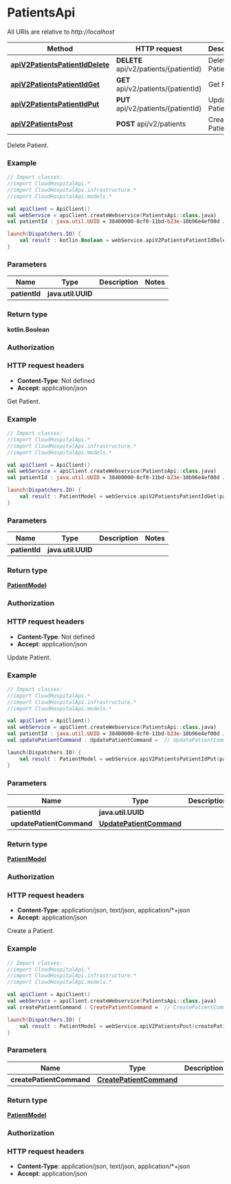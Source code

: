 # PatientsApi

All URIs are relative to *http://localhost*

Method | HTTP request | Description
------------- | ------------- | -------------
[**apiV2PatientsPatientIdDelete**](PatientsApi.md#apiV2PatientsPatientIdDelete) | **DELETE** api/v2/patients/{patientId} | Delete Patient.
[**apiV2PatientsPatientIdGet**](PatientsApi.md#apiV2PatientsPatientIdGet) | **GET** api/v2/patients/{patientId} | Get Patient.
[**apiV2PatientsPatientIdPut**](PatientsApi.md#apiV2PatientsPatientIdPut) | **PUT** api/v2/patients/{patientId} | Update Patient.
[**apiV2PatientsPost**](PatientsApi.md#apiV2PatientsPost) | **POST** api/v2/patients | Create a Patient.



Delete Patient.

### Example
```kotlin
// Import classes:
//import CloudHospitalApi.*
//import CloudHospitalApi.infrastructure.*
//import CloudHospitalApi.models.*

val apiClient = ApiClient()
val webService = apiClient.createWebservice(PatientsApi::class.java)
val patientId : java.util.UUID = 38400000-8cf0-11bd-b23e-10b96e4ef00d // java.util.UUID | 

launch(Dispatchers.IO) {
    val result : kotlin.Boolean = webService.apiV2PatientsPatientIdDelete(patientId)
}
```

### Parameters

Name | Type | Description  | Notes
------------- | ------------- | ------------- | -------------
 **patientId** | **java.util.UUID**|  |

### Return type

**kotlin.Boolean**

### Authorization



### HTTP request headers

 - **Content-Type**: Not defined
 - **Accept**: application/json


Get Patient.

### Example
```kotlin
// Import classes:
//import CloudHospitalApi.*
//import CloudHospitalApi.infrastructure.*
//import CloudHospitalApi.models.*

val apiClient = ApiClient()
val webService = apiClient.createWebservice(PatientsApi::class.java)
val patientId : java.util.UUID = 38400000-8cf0-11bd-b23e-10b96e4ef00d // java.util.UUID | 

launch(Dispatchers.IO) {
    val result : PatientModel = webService.apiV2PatientsPatientIdGet(patientId)
}
```

### Parameters

Name | Type | Description  | Notes
------------- | ------------- | ------------- | -------------
 **patientId** | **java.util.UUID**|  |

### Return type

[**PatientModel**](PatientModel.md)

### Authorization



### HTTP request headers

 - **Content-Type**: Not defined
 - **Accept**: application/json


Update Patient.

### Example
```kotlin
// Import classes:
//import CloudHospitalApi.*
//import CloudHospitalApi.infrastructure.*
//import CloudHospitalApi.models.*

val apiClient = ApiClient()
val webService = apiClient.createWebservice(PatientsApi::class.java)
val patientId : java.util.UUID = 38400000-8cf0-11bd-b23e-10b96e4ef00d // java.util.UUID | 
val updatePatientCommand : UpdatePatientCommand =  // UpdatePatientCommand | 

launch(Dispatchers.IO) {
    val result : PatientModel = webService.apiV2PatientsPatientIdPut(patientId, updatePatientCommand)
}
```

### Parameters

Name | Type | Description  | Notes
------------- | ------------- | ------------- | -------------
 **patientId** | **java.util.UUID**|  |
 **updatePatientCommand** | [**UpdatePatientCommand**](UpdatePatientCommand.md)|  | [optional]

### Return type

[**PatientModel**](PatientModel.md)

### Authorization



### HTTP request headers

 - **Content-Type**: application/json, text/json, application/*+json
 - **Accept**: application/json


Create a Patient.

### Example
```kotlin
// Import classes:
//import CloudHospitalApi.*
//import CloudHospitalApi.infrastructure.*
//import CloudHospitalApi.models.*

val apiClient = ApiClient()
val webService = apiClient.createWebservice(PatientsApi::class.java)
val createPatientCommand : CreatePatientCommand =  // CreatePatientCommand | 

launch(Dispatchers.IO) {
    val result : PatientModel = webService.apiV2PatientsPost(createPatientCommand)
}
```

### Parameters

Name | Type | Description  | Notes
------------- | ------------- | ------------- | -------------
 **createPatientCommand** | [**CreatePatientCommand**](CreatePatientCommand.md)|  | [optional]

### Return type

[**PatientModel**](PatientModel.md)

### Authorization



### HTTP request headers

 - **Content-Type**: application/json, text/json, application/*+json
 - **Accept**: application/json

